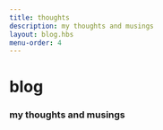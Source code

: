 ```yaml
---
title: thoughts
description: my thoughts and musings
layout: blog.hbs
menu-order: 4
---
```


# blog

### my thoughts and musings

